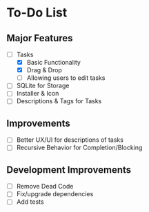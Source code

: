 # To-Do List
## Major Features
- [ ] Tasks
  - [x] Basic Functionality
  - [x] Drag & Drop
  - [ ] Allowing users to edit tasks
- [ ] SQLite for Storage
- [ ] Installer & Icon
- [ ] Descriptions & Tags for Tasks

## Improvements
- [ ] Better UX/UI for descriptions of tasks
- [ ] Recursive Behavior for Completion/Blocking

## Development Improvements
- [ ] Remove Dead Code
- [ ] Fix/upgrade dependencies
- [ ] Add tests